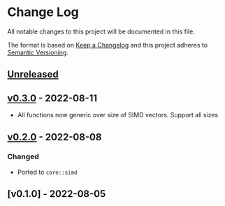 # Change Log

All notable changes to this project will be documented in this file.

The format is based on [Keep a Changelog](http://keepachangelog.com/)
and this project adheres to [Semantic Versioning](http://semver.org/).

## [Unreleased]

## [v0.3.0] - 2022-08-11

- All functions now generic over size of SIMD vectors. Support all sizes

## [v0.2.0] - 2022-08-08

### Changed

- Ported to `core::simd`

## [v0.1.0] - 2022-08-05

[Unreleased]: https://github.com/rust-embedded/svd2rust/compare/v0.3.0...HEAD
[v0.3.0]: https://github.com/rust-embedded/svd2rust/compare/v0.2.0...v0.3.0
[v0.2.0]: https://github.com/rust-embedded/svd2rust/compare/v0.1.0...v0.2.0

